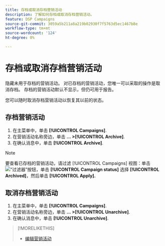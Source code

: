 ```yaml
---
title: 存档或取消存档营销活动
description: 了解如何存档或取消存档营销活动。
feature: DSP Campaigns
source-git-commit: 3059a5b211a8a219b02930f7f5763d5ec1467b8e
workflow-type: tm+mt
source-wordcount: '124'
ht-degree: 0%

---
```


# 存档或取消存档营销活动

隐藏未用于存档的营销活动。 对已存档的营销活动，您唯一可以采取的操作是取消存档。 存档的营销活动默认不显示，但仍可用于报告。

您可以随时取消存档营销活动以恢复其以前的状态。

## 存档营销活动

1. 在主菜单中，单击 **[!UICONTROL Campaigns]**.
1. 在营销活动名称旁边，单击  **... >[!UICONTROL Archive]**.
1. 在确认消息中，单击 **[!UICONTROL Archive]**.

>[!NOTE]
>
>要查看已存档的营销活动，请过滤 [!UICONTROL Campaigns] 视图：单击 ![“过滤器”按钮](/help/dsp/assets/filter.png)，单击 **[!UICONTROL Campaign status]** 选择 **[!UICONTROL Archived]**，然后单击 **[!UICONTROL Apply].**

## 取消存档营销活动

1. 在主菜单中，单击 **[!UICONTROL Campaigns]**.
1. 在营销活动名称旁边，单击  **... >[!UICONTROL Unarchive]**.
1. 在确认消息中，单击 **[!UICONTROL Unarchive]**.

>[!MORELIKETHIS]
>
>* [编辑营销活动](campaign-edit.md)

